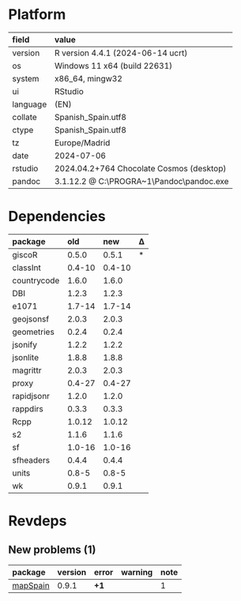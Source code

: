 # Platform

|field    |value                                    |
|:--------|:----------------------------------------|
|version  |R version 4.4.1 (2024-06-14 ucrt)        |
|os       |Windows 11 x64 (build 22631)             |
|system   |x86_64, mingw32                          |
|ui       |RStudio                                  |
|language |(EN)                                     |
|collate  |Spanish_Spain.utf8                       |
|ctype    |Spanish_Spain.utf8                       |
|tz       |Europe/Madrid                            |
|date     |2024-07-06                               |
|rstudio  |2024.04.2+764 Chocolate Cosmos (desktop) |
|pandoc   |3.1.12.2 @ C:\PROGRA~1\Pandoc\pandoc.exe |

# Dependencies

|package     |old    |new    |Δ  |
|:-----------|:------|:------|:--|
|giscoR      |0.5.0  |0.5.1  |*  |
|classInt    |0.4-10 |0.4-10 |   |
|countrycode |1.6.0  |1.6.0  |   |
|DBI         |1.2.3  |1.2.3  |   |
|e1071       |1.7-14 |1.7-14 |   |
|geojsonsf   |2.0.3  |2.0.3  |   |
|geometries  |0.2.4  |0.2.4  |   |
|jsonify     |1.2.2  |1.2.2  |   |
|jsonlite    |1.8.8  |1.8.8  |   |
|magrittr    |2.0.3  |2.0.3  |   |
|proxy       |0.4-27 |0.4-27 |   |
|rapidjsonr  |1.2.0  |1.2.0  |   |
|rappdirs    |0.3.3  |0.3.3  |   |
|Rcpp        |1.0.12 |1.0.12 |   |
|s2          |1.1.6  |1.1.6  |   |
|sf          |1.0-16 |1.0-16 |   |
|sfheaders   |0.4.4  |0.4.4  |   |
|units       |0.8-5  |0.8-5  |   |
|wk          |0.9.1  |0.9.1  |   |

# Revdeps

## New problems (1)

|package  |version |error  |warning |note |
|:--------|:-------|:------|:-------|:----|
|[mapSpain](problems.md#mapspain)|0.9.1   |__+1__ |        |1    |

